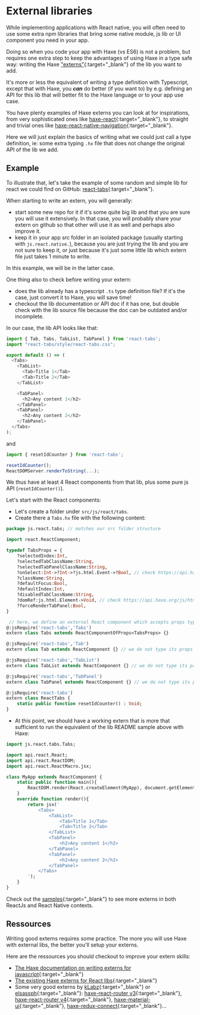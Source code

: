 ---
---
# External libraries

While implementing applications with React native, you will often need to use some extra npm libraries that bring some native module, js lib or UI component you need in your app.

Doing so when you code your app with Haxe (vs ES6) is not a problem, but requires one extra step to keep the advantages of using Haxe in a type safe way: writing the Haxe ["externs"](https://haxe.org/manual/target-javascript-external-libraries.html){:target="_blank"} of the lib you want to add.

It's more or less the equivalent of writing a type definition with Typescript, except that with Haxe, you *__can__* do better (if you want to) by e.g. defining an API for this lib that will better fit to the Haxe language or to your app use case.

You have plenty examples of Haxe externs you can look at for inspirations, from very sophisticated ones like [haxe-react](https://github.com/massiveinteractive/haxe-react){:target="_blank"}, to straight and trivial ones like [haxe-react-native-navigation](https://github.com/haxe-react/react-native-navigation){:target="_blank"}.

Here we will just explain the basics of writing what we could just call a type definition, ie: some extra typing `.hx` file that does not change the original API of the lib we add.

## Example

To illustrate that, let's take the example of some random and simple lib for react we could find on GitHub: [react-tabs](https://github.com/reactjs/react-tabs){:target="_blank"}.

When starting to write an extern, you will generally:
- start some new repo for it if it's some quite big lib and that you are sure you will use it extensively. In that case, you will probably share your extern on github so that other will use it as well and perhaps also improve it.
- keep it in your app src folder in an isolated package (usually starting with `js.react.native.`), because you are just trying the lib and you are not sure to keep it, or just because it's just some little lib which extern file just takes 1 minute to write.

In this example, we will be in the latter case.

One thing also to check before writing your extern:
- does the lib already has a typescript `.ts` type definition file? If it's the case, just convert it to Haxe, you will save time!
- checkout the lib documentation or API doc if it has one, but double check with the lib source file because the doc can be outdated and/or incomplete.

In our case, the lib API looks like that:

```js
import { Tab, Tabs, TabList, TabPanel } from 'react-tabs';
import "react-tabs/style/react-tabs.css";

export default () => (
  <Tabs>
    <TabList>
      <Tab>Title 1</Tab>
      <Tab>Title 2</Tab>
    </TabList>

    <TabPanel>
      <h2>Any content 1</h2>
    </TabPanel>
    <TabPanel>
      <h2>Any content 2</h2>
    </TabPanel>
  </Tabs>
);
```

and

```js
import { resetIdCounter } from 'react-tabs';

resetIdCounter();
ReactDOMServer.renderToString(...);
```

We thus have at least 4 React components from that lib, plus some pure js API (`resetIdCounter()`).

Let's start with the React components:
- Let's create a folder under `src/js/react/tabs`.
- Create there a `Tabs.hx` file with the following content:

```haxe
package js.react.tabs; // matches our src folder structure

import react.ReactComponent;

typedef TabsProps = {
    ?selectedIndex:Int,
    ?selectedTabClassName:String,
    ?selectedTabPanelClassName:String,
    ?onSelect:Int->?Int->?js.html.Event->?Bool, // check https://api.haxe.org/js/html/Event.html
    ?className:String,
    ?defaultFocus:Bool,
    ?defaultIndex:Int,
    ?disabledTabClassName:String,
    ?domRef:js.html.Element->Void, // check https://api.haxe.org/js/html/Element.html
    ?forceRenderTabPanel:Bool,
}

 // here, we define an external React component which accepts props typed as TabsProps
@:jsRequire('react-tabs','Tabs')
extern class Tabs extends ReactComponentOfProps<TabsProps> {}

@:jsRequire('react-tabs','Tab')
extern class Tab extends ReactComponent {} // we do not type its props for now

@:jsRequire('react-tabs','TabList')
extern class TabList extends ReactComponent {} // we do not type its props for now

@:jsRequire('react-tabs','TabPanel')
extern class TabPanel extends ReactComponent {} // we do not type its props for now

@:jsRequire('react-tabs')
extern class ReactTabs {
    static public function resetIdCounter() : Void;
}
```

- At this point, we should have a working extern that is more that sufficient to run the equivalent of the lib README sample above with Haxe:

```haxe
import js.react.tabs.Tabs;

import api.react.React;
import api.react.ReactDOM;
import api.react.ReactMacro.jsx;

class MyApp extends ReactComponent {
    static public function main(){
        ReactDOM.render(React.createElement(MyApp), document.getElementById('app'));
    }
    override function render(){
        return jsx('
            <Tabs>
                <TabList>
                    <Tab>Title 1</Tab>
                    <Tab>Title 2</Tab>
                </TabList>
                <TabPanel>
                    <h2>Any content 1</h2>
                </TabPanel>
                <TabPanel>
                    <h2>Any content 2</h2>
                </TabPanel>
            </Tabs>
        ');
    }
}
```

Check out the [samples]({{site.github.repository_url/samples}}){:target="_blank"} to see more externs in both ReactJs and React Native contexts.

## Ressources

Writing good externs requires some practice. The more you will use Haxe with external libs, the better you'll setup your externs.

Here are the ressources you should checkout to improve your extern skills:
- [The Haxe documentation on writing externs for javascript](https://haxe.org/manual/target-javascript-external-libraries.html){:target="_blank"}
- [The existing Haxe externs for React libs](https://github.com/haxe-react){:target="_blank"}
- Some very good externs by [kLabz](https://github.com/kLabz){:target="_blank"} or [elsassph](https://github.com/elsassph){:target="_blank"}: [haxe-react-router v3](https://github.com/elsassph/haxe-react-router){:target="_blank"}, [haxe-react-router v4](https://github.com/kLabz/haxe-react-router){:target="_blank"}, [haxe-material-ui](https://github.com/kLabz/haxe-material-ui){:target="_blank"}, [haxe-redux-connect](https://github.com/kLabz/haxe-redux-connect){:target="_blank"}...
